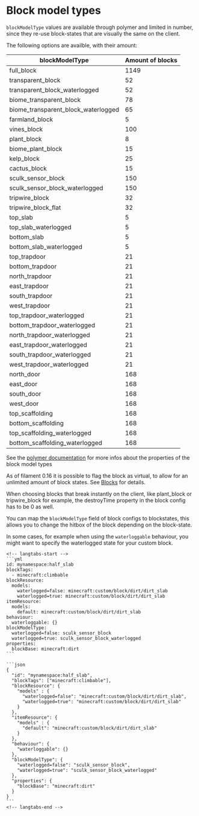 # Block model types

`blockModelType` values are available through polymer and limited in number, since they re-use block-states that are visually the same on the client.

The following options are availble, with their amount:

| blockModelType                      | Amount of blocks |
|-------------------------------------|------------------|
| full_block                          | 1149             |
| transparent_block                   | 52               |
| transparent_block_waterlogged       | 52               |
| biome_transparent_block             | 78               |
| biome_transparent_block_waterlogged | 65               |
| farmland_block                      | 5                |
| vines_block                         | 100              |
| plant_block                         | 8                |
| biome_plant_block                   | 15               |
| kelp_block                          | 25               |
| cactus_block                        | 15               |
| sculk_sensor_block                  | 150              |
| sculk_sensor_block_waterlogged      | 150              |
| tripwire_block                      | 32               |
| tripwire_block_flat                 | 32               |
| top_slab                            | 5                |
| top_slab_waterlogged                | 5                |
| bottom_slab                         | 5                |
| bottom_slab_waterlogged             | 5                |
| top_trapdoor                        | 21               |
| bottom_trapdoor                     | 21               |
| north_trapdoor                      | 21               |
| east_trapdoor                       | 21               |
| south_trapdoor                      | 21               |
| west_trapdoor                       | 21               |
| top_trapdoor_waterlogged            | 21               |
| bottom_trapdoor_waterlogged         | 21               |
| north_trapdoor_waterlogged          | 21               |
| east_trapdoor_waterlogged           | 21               |
| south_trapdoor_waterlogged          | 21               |
| west_trapdoor_waterlogged           | 21               |
| north_door                          | 168              |
| east_door                           | 168              |
| south_door                          | 168              |
| west_door                           | 168              |
| top_scaffolding                     | 168              |
| bottom_scaffolding                  | 168              |
| top_scaffolding_waterlogged         | 168              |
| bottom_scaffolding_waterlogged      | 168              |

See the [polymer documentation](https://polymer.pb4.eu/latest/polymer-blocks/basics/) for more infos about the properties of the block model types

As of filament 0.16 it is possible to flag the block as virtual, to allow for an unlimited amount of block states. See [Blocks](blocks.md) for details.


When choosing blocks that break instantly on the client, like plant_block or tripwire_block for example, the destroyTime property in the block config has to be 0 as well.

You can map the `blockModelType` field of block configs to blockstates, this allows you to change the hitbox of the block depending on the block-state.

In some cases, for example when using the `waterloggable` behaviour, you might want to specify the waterlogged state for your custom block.

~~~admonish example
<!-- langtabs-start -->
```yml
id: mynamespace:half_slab
blockTags:
  - minecraft:climbable
blockResource:
  models:
    waterlogged=false: minecraft:custom/block/dirt/dirt_slab
    waterlogged=true: minecraft:custom/block/dirt/dirt_slab
itemResource:
  models:
    default: minecraft:custom/block/dirt/dirt_slab
behaviour:
  waterloggable: {}
blockModelType:
  waterlogged=false: sculk_sensor_block
  waterlogged=true: sculk_sensor_block_waterlogged
properties:
  blockBase: minecraft:dirt
```

```json
{
  "id": "mynamespace:half_slab",
  "blockTags": ["minecraft:climbable"],
  "blockResource": {
    "models" : {
      "waterlogged=false": "minecraft:custom/block/dirt/dirt_slab",
      "waterlogged=true": "minecraft:custom/block/dirt/dirt_slab"
    }
  },
  "itemResource": {
    "models" : {
      "default": "minecraft:custom/block/dirt/dirt_slab"
    }
  },
  "behaviour": {
    "waterloggable": {}
  },
  "blockModelType": {
    "waterlogged=false": "sculk_sensor_block",
    "waterlogged=true": "sculk_sensor_block_waterlogged"
  },
  "properties": {
    "blockBase": "minecraft:dirt"
  }
}
```
<!-- langtabs-end -->

~~~
